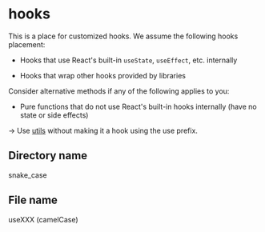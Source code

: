# hooks

This is a place for customized hooks. We assume the following hooks placement:

- Hooks that use React's built-in `useState`, `useEffect`, etc. internally

- Hooks that wrap other hooks provided by libraries

Consider alternative methods if any of the following applies to you:

- Pure functions that do not use React's built-in hooks internally (have no state or side effects)

→ Use [utils](../utils) without making it a hook using the use prefix.

## Directory name

snake_case

## File name

useXXX (camelCase)
